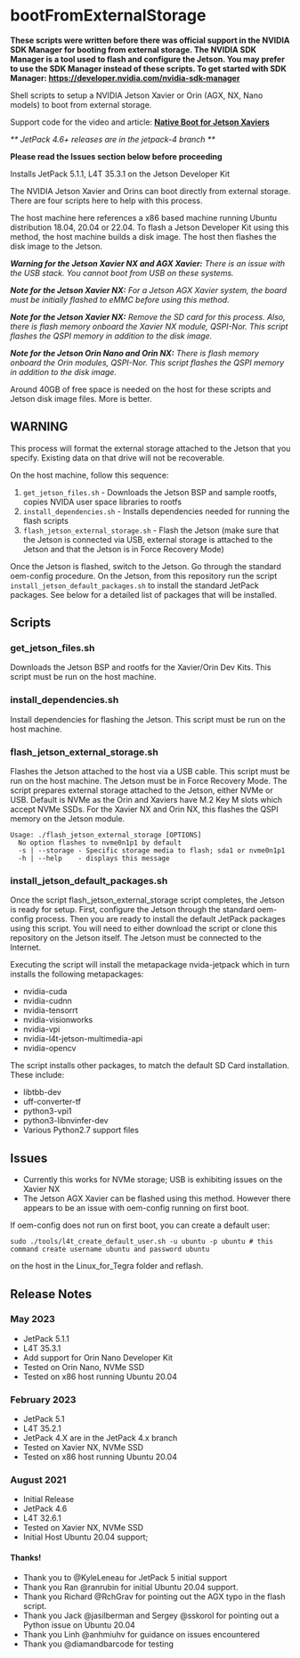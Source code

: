 # bootFromExternalStorage
<b>These scripts were written before there was official support in the NVIDIA SDK Manager for booting from external storage. The NVIDIA SDK Manager is a tool used to flash and configure the Jetson. You may prefer to use the SDK Manager instead of these scripts. To get started with SDK Manager: https://developer.nvidia.com/nvidia-sdk-manager</b>

Shell scripts to setup a NVIDIA Jetson Xavier or Orin (AGX, NX, Nano models) to boot from external storage.

Support code for the video and article: [**Native Boot for Jetson Xaviers**](https://www.jetsonhacks.com/2021/08/25/native-boot-for-jetson-xaviers/)

_** JetPack 4.6+ releases are in the jetpack-4 branch **_

**Please read the Issues section below before proceeding**

Installs JetPack 5.1.1, L4T 35.3.1 on the Jetson Developer Kit

The NVIDIA Jetson Xavier and Orins can boot directly from external storage. 
There are four scripts here to help with this process.

The host machine here references a x86 based machine running Ubuntu distribution 18.04, 20.04 or 22.04. To flash a Jetson Developer Kit using this method, the host machine builds a disk image. The host then flashes the disk image to the Jetson. 

_**Warning for the Jetson Xavier NX and AGX Xavier:** There is an issue with the USB stack. You cannot boot from USB on these systems._

_**Note for the Jetson Xavier NX:** For a Jetson AGX Xavier system, the board must be initially flashed to eMMC before using this method._

_**Note for the Jetson Xavier NX:** Remove the SD card for this process. Also, there is flash memory onboard the Xavier NX module, QSPI-Nor.  This script flashes the QSPI memory in addition to the disk image._

_**Note for the Jetson Orin Nano and Orin NX:** There is flash memory onboard the Orin modules, QSPI-Nor.  This script flashes the QSPI memory in addition to the disk image._

Around 40GB of free space is needed on the host for these scripts and Jetson disk image files. More is better.


## WARNING
This process will format the external storage attached to the Jetson that you specify. Existing data on that drive will not be recoverable.

On the host machine, follow this sequence:
1. `get_jetson_files.sh` - Downloads the Jetson BSP and sample rootfs, copies NVIDA user space libraries to rootfs
2. `install_dependencies.sh` - Installs dependencies needed for running the flash scripts
3. `flash_jetson_external_storage.sh` - Flash the Jetson (make sure that the Jetson is connected via USB, external storage is attached to the Jetson and that the Jetson is in Force Recovery Mode)

Once the Jetson is flashed, switch to the Jetson. Go through the standard oem-config procedure. On the Jetson, from this repository run the script `install_jetson_default_packages.sh` to install the standard JetPack packages. See below for a detailed list of packages that will be installed.

## Scripts

### get_jetson_files.sh
Downloads the Jetson BSP and rootfs for the Xavier/Orin Dev Kits. This script must be run on the host machine.

### install_dependencies.sh
Install dependencies for flashing the Jetson. This script must be run on the host machine.

### flash_jetson_external_storage.sh
Flashes the Jetson attached to the host via a USB cable. This script must be run on the host machine. The Jetson must be in Force Recovery Mode.
The script prepares external storage attached to the Jetson, either NVMe or USB. Default is NVMe as the Orin and Xaviers have M.2 Key M slots which accept NVMe SSDs. For the Xavier NX and Orin NX, this flashes the QSPI memory on the Jetson module.
```
Usage: ./flash_jetson_external_storage [OPTIONS]
  No option flashes to nvme0n1p1 by default
  -s | --storage - Specific storage media to flash; sda1 or nvme0n1p1
  -h | --help    - displays this message
```
 
 ### install_jetson_default_packages.sh
 Once the script flash_jetson_external_storage script completes, the Jetson is ready for setup. First, configure the Jetson through the standard oem-config process. Then you are ready to install the default JetPack packages using this script.  You will need to either download the script or clone this repository on the Jetson itself. The Jetson must be connected to the Internet.
 
 Executing the script will install the metapackage nvida-jetpack which in turn installs the following metapackages:
 
 * nvidia-cuda
 * nvidia-cudnn
 * nvidia-tensorrt
 * nvidia-visionworks
 * nvidia-vpi
 * nvidia-l4t-jetson-multimedia-api
 * nvidia-opencv
 
 The script installs other packages, to match the default SD Card installation. These include:
 
 * libtbb-dev
 * uff-converter-tf
 * python3-vpi1
 * python3-libnvinfer-dev
 * Various Python2.7 support files

## Issues
* Currently this works for NVMe storage; USB is exhibiting issues on the Xavier NX
* The Jetson AGX Xavier can be flashed using this method. However there appears to be an issue with oem-config running on first boot.

If oem-config does not run on first boot, you can create a default user:

`sudo ./tools/l4t_create_default_user.sh -u ubuntu -p ubuntu # this command create username ubuntu and password ubuntu`

on the host in the Linux_for_Tegra folder and reflash.

## Release Notes

### May 2023
* JetPack 5.1.1
* L4T 35.3.1
* Add support for Orin Nano Developer Kit
* Tested on Orin Nano, NVMe SSD
* Tested on x86 host running Ubuntu 20.04

### February 2023
* JetPack 5.1
* L4T 35.2.1
* JetPack 4.X are in the JetPack 4.x branch
* Tested on Xavier NX, NVMe SSD
* Tested on x86 host running Ubuntu 20.04

### August 2021
* Initial Release
* JetPack 4.6
* L4T 32.6.1
* Tested on Xavier NX, NVMe SSD
* Initial Host Ubuntu 20.04 support; 

#### Thanks!
* Thank you to @KyleLeneau for JetPack 5 initial support
* Thank you Ran @ranrubin for initial Ubuntu 20.04 support.
* Thank you Richard @RchGrav for pointing out the AGX typo in the flash script.
* Thank you Jack @jasilberman and Sergey @sskorol for pointing out a Python issue on Ubuntu 20.04
* Thank you Linh @anhmiuhv for guidance on issues encountered
* Thank you @diamandbarcode for testing


